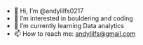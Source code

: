 - 👋 Hi, I’m @andylilfs0217
- 👀 I’m interested in bouldering and coding
- 🌱 I’m currently learning Data analytics
- 📫 How to reach me: andylilfs@gmail.com

<!---
andylilfs0217/andylilfs0217 is a ✨ special ✨ repository because its `README.md` (this file) appears on your GitHub profile.
You can click the Preview link to take a look at your changes.
--->
